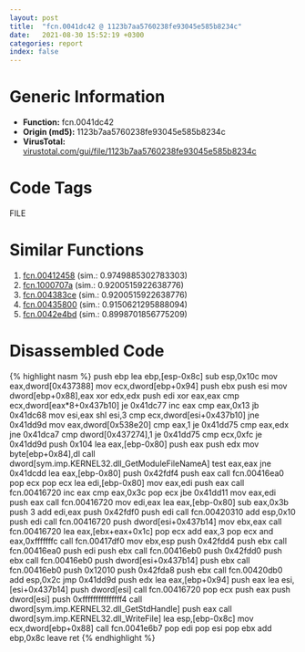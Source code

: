 ```yaml
---
layout: post
title:  "fcn.0041dc42 @ 1123b7aa5760238fe93045e585b8234c"
date:   2021-08-30 15:52:19 +0300
categories: report
index: false
---
```


# Generic Information
- **Function:** fcn.0041dc42
- **Origin (md5):** 1123b7aa5760238fe93045e585b8234c
- **VirusTotal:** [virustotal.com/gui/file/1123b7aa5760238fe93045e585b8234c][virustotal_ref]

# Code Tags
<span class="tag" id="FILE">FILE</span>


# Similar Functions

1. [fcn.00412458][similar_1_ref] (sim.: 0.9749885302783303)
2. [fcn.1000707a][similar_2_ref] (sim.: 0.9200515922638776)
3. [fcn.004383ce][similar_3_ref] (sim.: 0.9200515922638776)
4. [fcn.00435800][similar_4_ref] (sim.: 0.9150621295888094)
5. [fcn.0042e4bd][similar_5_ref] (sim.: 0.8998701856775209)


# Disassembled Code

{% highlight nasm %}
push ebp
lea ebp,[esp-0x8c]
sub esp,0x10c
mov eax,dword[0x437388]
mov ecx,dword[ebp+0x94]
push ebx
push esi
mov dword[ebp+0x88],eax
xor edx,edx
push edi
xor eax,eax
cmp ecx,dword[eax*8+0x437b10]
je 0x41dc77
inc eax
cmp eax,0x13
jb 0x41dc68
mov esi,eax
shl esi,3
cmp ecx,dword[esi+0x437b10]
jne 0x41dd9d
mov eax,dword[0x538e20]
cmp eax,1
je 0x41dd75
cmp eax,edx
jne 0x41dca7
cmp dword[0x437274],1
je 0x41dd75
cmp ecx,0xfc
je 0x41dd9d
push 0x104
lea eax,[ebp-0x80]
push eax
push edx
mov byte[ebp+0x84],dl
call dword[sym.imp.KERNEL32.dll_GetModuleFileNameA]
test eax,eax
jne 0x41dcdd
lea eax,[ebp-0x80]
push 0x42fdf4
push eax
call fcn.00416ea0
pop ecx
pop ecx
lea edi,[ebp-0x80]
mov eax,edi
push eax
call fcn.00416720
inc eax
cmp eax,0x3c
pop ecx
jbe 0x41dd11
mov eax,edi
push eax
call fcn.00416720
mov edi,eax
lea eax,[ebp-0x80]
sub eax,0x3b
push 3
add edi,eax
push 0x42fdf0
push edi
call fcn.00420310
add esp,0x10
push edi
call fcn.00416720
push dword[esi+0x437b14]
mov ebx,eax
call fcn.00416720
lea eax,[ebx+eax+0x1c]
pop ecx
add eax,3
pop ecx
and eax,0xfffffffc
call fcn.00417df0
mov ebx,esp
push 0x42fdd4
push ebx
call fcn.00416ea0
push edi
push ebx
call fcn.00416eb0
push 0x42fdd0
push ebx
call fcn.00416eb0
push dword[esi+0x437b14]
push ebx
call fcn.00416eb0
push 0x12010
push 0x42fda8
push ebx
call fcn.00420db0
add esp,0x2c
jmp 0x41dd9d
push edx
lea eax,[ebp+0x94]
push eax
lea esi,[esi+0x437b14]
push dword[esi]
call fcn.00416720
pop ecx
push eax
push dword[esi]
push 0xfffffffffffffff4
call dword[sym.imp.KERNEL32.dll_GetStdHandle]
push eax
call dword[sym.imp.KERNEL32.dll_WriteFile]
lea esp,[ebp-0x8c]
mov ecx,dword[ebp+0x88]
call fcn.0041e6b7
pop edi
pop esi
pop ebx
add ebp,0x8c
leave
ret
{% endhighlight %}


[similar_1_ref]: /report/fcn.00412458@59aef7c08025d70f84c85db2092fc99e
[similar_2_ref]: /report/fcn.1000707a@481b545f5c18f2fce1caac67ddc419e8
[similar_3_ref]: /report/fcn.004383ce@44e1ffcf4e71f4505c09d520fd75f1e4
[similar_4_ref]: /report/fcn.00435800@44e1ffcf4e71f4505c09d520fd75f1e4
[similar_5_ref]: /report/fcn.0042e4bd@7b00dd8f2abf54a73bfb09681334ff78
[virustotal_ref]: https://www.virustotal.com/gui/file/1123b7aa5760238fe93045e585b8234c